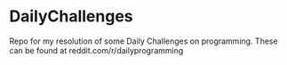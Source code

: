 # DailyChallenges
Repo for my resolution of some Daily Challenges on programming. These can be found at reddit.com/r/dailyprogramming
